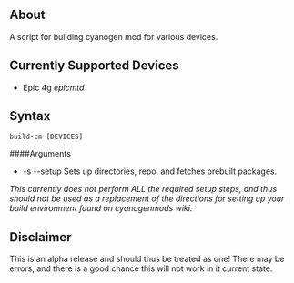 About
-
A script for building cyanogen mod for various devices.

Currently Supported Devices
-

* Epic 4g _epicmtd_

Syntax
-

`build-cm [DEVICES]`

####Arguments

* -s --setup Sets up directories, repo, and fetches prebuilt packages.

_This currently does not perform ALL the required setup steps, and thus should not be used as a replacement of the directions for setting up your build environment found on cyanogenmods wiki._

Disclaimer
-

This is an alpha release and should thus be treated as one!
There may be errors, and there is a good chance this will not work in it current state.
